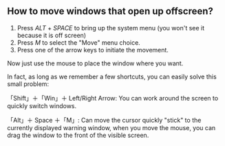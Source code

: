 How to move windows that open up offscreen?
---

1.	Press *ALT* + *SPACE* to bring up the system menu (you won't see it because it is off screen) 
2.	Press *M* to select the "Move" menu choice.
3.	Press one of the arrow keys to initiate the movement.

Now just use the mouse to place the window where you want.

In fact, as long as we remember a few shortcuts, you can easily solve this small problem:

「Shift」＋「Win」＋ Left/Right Arrow: You can work around the screen to quickly switch windows.

 「Alt」＋ Space ＋「M」:  Can move the cursor quickly "stick" to the currently displayed warning window,  when you move the mouse,  you can drag the window to the front of the visible screen.
